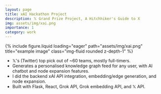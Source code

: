 ```yaml
---
layout: page
title: xAI Hackathon Project
description: 𝕏 Grand Prize Project, A Hitchhiker's Guide to X
img: assets/img/xai.png
importance: 1
category: work
---
```


<div class="row">
    <div class="col-sm mt-3 mt-md-0">
        {% include figure.liquid loading="eager" path="assets/img/xai.png" title="example image" class="img-fluid rounded z-depth-1" %}
    </div>
</div>

- 𝕏's (Twitter) top pick out of ~60 teams, mostly full-timers.
- Generates a personalised knowledge graph feed for any user, with AI chatbot and node expansion features.
- I did the backend xAI API integration, embedding/edge generation, and node expansion.
- Built with Flask, React, Grok API, Grok embedding API, and 𝕏 API.
